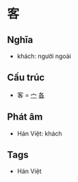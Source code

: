 # 客

## Nghĩa

* khách: người ngoài

## Cấu trúc
* 客 = [宀](宀.md) [各](各.md)

## Phát âm

* Hán Việt: khách

## Tags
* Hán Việt

<script>window.HANZI_FIELD='客';</script>
